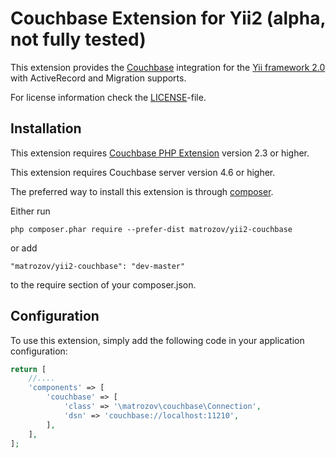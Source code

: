 Couchbase Extension for Yii2 (alpha, not fully tested)
======================================================

This extension provides the [Couchbase](https://couchbase.com) integration for the [Yii framework 2.0](http://www.yiiframework.com) with ActiveRecord and Migration supports.

For license information check the [LICENSE](LICENSE.md)-file.

Installation
------------

This extension requires [Couchbase PHP Extension](https://developer.couchbase.com/documentation/server/current/sdk/php/start-using-sdk.html) version 2.3 or higher.

This extension requires Couchbase server version 4.6 or higher.

The preferred way to install this extension is through [composer](http://getcomposer.org/download/).

Either run
```
php composer.phar require --prefer-dist matrozov/yii2-couchbase
```

or add

```
"matrozov/yii2-couchbase": "dev-master"
```

to the require section of your composer.json.

Configuration
-------------

To use this extension, simply add the following code in your application configuration:

```php
return [
    //....
    'components' => [
        'couchbase' => [
            'class' => '\matrozov\couchbase\Connection',
            'dsn' => 'couchbase://localhost:11210',
        ],
    ],
];
```
